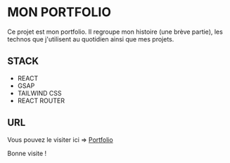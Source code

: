 # MON PORTFOLIO 

Ce projet est mon portfolio. Il regroupe mon histoire (une brève partie), les technos que j'utilisent au quotidien ainsi que mes projets. 

## STACK

- REACT
- GSAP
- TAILWIND CSS
- REACT ROUTER

## URL

Vous pouvez le visiter ici => [Portfolio](https://frontcodelover.vercel.app/) 

Bonne visite !
